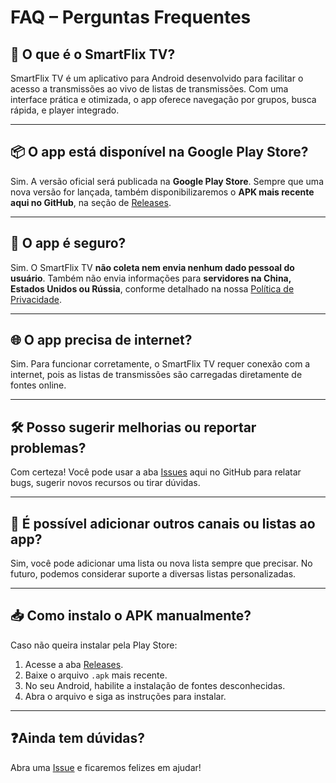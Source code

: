 # FAQ – Perguntas Frequentes

## 📱 O que é o SmartFlix TV?

SmartFlix TV é um aplicativo para Android desenvolvido para facilitar o acesso a transmissões ao vivo de listas de transmissões. Com uma interface prática e otimizada, o app oferece navegação por grupos, busca rápida, e player integrado.

---

## 📦 O app está disponível na Google Play Store?

Sim. A versão oficial será publicada na **Google Play Store**. Sempre que uma nova versão for lançada, também disponibilizaremos o **APK mais recente aqui no GitHub**, na seção de [Releases](https://github.com/CarlosEduardoAraujo/SmartFlixTV/releases).

---

## 🔐 O app é seguro?

Sim. O SmartFlix TV **não coleta nem envia nenhum dado pessoal do usuário**. Também não envia informações para **servidores na China, Estados Unidos ou Rússia**, conforme detalhado na nossa [Política de Privacidade](./PRIVACY.md).

---

## 🌐 O app precisa de internet?

Sim. Para funcionar corretamente, o SmartFlix TV requer conexão com a internet, pois as listas de transmissões são carregadas diretamente de fontes online.

---

## 🛠️ Posso sugerir melhorias ou reportar problemas?

Com certeza! Você pode usar a aba [Issues](https://github.com/CarlosEduardoAraujo/SmartFlixTV/issues) aqui no GitHub para relatar bugs, sugerir novos recursos ou tirar dúvidas.

---

## 🧩 É possível adicionar outros canais ou listas ao app?

Sim, você pode adicionar uma lista ou nova lista sempre que precisar. No futuro, podemos considerar suporte a diversas listas personalizadas.

---

## 📥 Como instalo o APK manualmente?

Caso não queira instalar pela Play Store:

1. Acesse a aba [Releases](https://github.com/CarlosEduardoAraujo/SmartFlixTV/releases).
2. Baixe o arquivo `.apk` mais recente.
3. No seu Android, habilite a instalação de fontes desconhecidas.
4. Abra o arquivo e siga as instruções para instalar.

---

## ❓Ainda tem dúvidas?

Abra uma [Issue](https://github.com/CarlosEduardoAraujo/SmartFlixTV/issues) e ficaremos felizes em ajudar!


